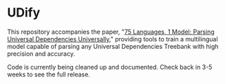 # UDify

This repository accompanies the paper, "[75 Languages, 1 Model: Parsing Universal Dependencies Universally](https://arxiv.org/abs/1904.02099)," providing tools to train a multilingual model capable of parsing any Universal Dependencies Treebank with high precision and accuracy.

Code is currently being cleaned up and documented. Check back in 3-5 weeks to see the full release.
